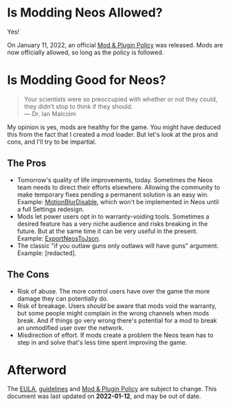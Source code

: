 # Is Modding Neos Allowed?

Yes!

On January 11, 2022, an official [Mod & Plugin Policy] was released. Mods are now officially allowed, so long as the policy is followed.

# Is Modding Good for Neos?

> Your scientists were so preoccupied with whether or not they could, they didn’t stop to think if they should.  
> — Dr. Ian Malcolm

My opinion is yes, mods are healthy for the game. You might have deduced this from the fact that I created a mod loader. But let's look at the pros and cons, and I'll try to be impartial.

## The Pros

- Tomorrow's quality of life improvements, today. Sometimes the Neos team needs to direct their efforts elsewhere. Allowing the community to make temporary fixes pending a permanent solution is an easy win. Example: [MotionBlurDisable](https://github.com/zkxs/MotionBlurDisable), which won't be implemented in Neos until a full Settings redesign.
- Mods let power users opt in to warranty-voiding tools. Sometimes a desired feature has a very niche audience and risks breaking in the future. But at the same time it can be very useful in the present. Example: [ExportNeosToJson](https://github.com/zkxs/ExportNeosToJson).
- The classic "if you outlaw guns only outlaws will have guns" argument. Example: \[redacted\].
<!-- - Potential to improve the game. If the planets align, what was once a mod could be integrated into the game proper. But let's be honest, it's going to be easier for Froox to build the feature himself than porting some random garbage code in from a mod... -->
<!-- - Possible source of new developers. If you're hiring someone to program for Neos... why not hire someone who's *already* programming for Neos? -->

## The Cons

- Risk of abuse. The more control users have over the game the more damage they can potentially do.
- Risk of breakage. Users *should* be aware that mods void the warranty, but some people might complain in the wrong channels when mods break. And if things go very wrong there's potential for a mod to break an unmodified user over the network.
- Misdirection of effort. If mods create a problem the Neos team has to step in and solve that's less time spent improving the game.
<!-- - IP ramifications. Modding is a slippery slope to decompiling when the complete lack of documentation leaves you in the dark. But the same can be said for regular plugins. -->

# Afterword

The [EULA], [guidelines] and [Mod & Plugin Policy] are subject to change. This document was last updated on **2022-01-12**, and may be out of date.

[eula]: https://store.steampowered.com/eula/740250_eula_0
[guidelines]: https://docs.google.com/document/d/1mqdbIvbj1b2LeFhNzfAASeTpRZk6vmbXISYLdTXTVR4/edit
[Mod & Plugin Policy]: https://wiki.neos.com/Mod_%26_Plugin_Policy
[privacy policy]: https://wiki.neos.com/Neos_Wiki:Privacy_policy
